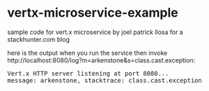 # vertx-microservice-example
sample code for vert.x microservice by joel patrick llosa for a stackhunter.com blog

here is the output when you run the service then invoke http://localhost:8080/log?m=arkenstone&s=class.cast.exception:

<pre>
Vert.x HTTP server listening at port 8080...
message: arkenstone, stacktrace: class.cast.exception
</pre>
